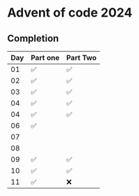 # Advent of code 2024

## Completion

| Day | Part one | Part Two |
|-----|----------|----------|
| 01  | ✅       | ✅       |
| 02  | ✅       | ✅       |
| 03  | ✅       | ✅       |
| 04  | ✅       | ✅       |
| 04  | ✅       | ✅       |
| 06  | ✅       |          |
| 07  |          |          |
| 08  |          |          |
| 09  | ✅       | ✅       |
| 10  | ✅       | ✅       |
| 11  | ✅       | ❌       |